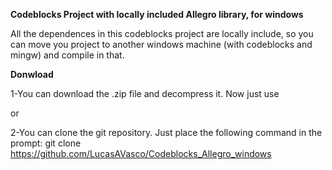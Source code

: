 **Codeblocks Project with locally included Allegro library, for windows**

All the dependences in this codeblocks project are locally include, so you can move you project to another windows machine (with codeblocks and mingw) and compile in that.

**Donwload**

1-You can download the .zip file and decompress it. Now just use

or

2-You can clone the git repository. Just place the following command in the prompt: git clone https://github.com/LucasAVasco/Codeblocks_Allegro_windows

